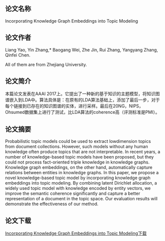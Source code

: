 ## 论文名称
Incorporating Knowledge Graph Embeddings into Topic Modeling

## 论文作者
Liang Yao, Yin Zhang,* Baogang Wei, Zhe Jin, Rui Zhang, Yangyang Zhang, Qinfei Chen.

All of them are from Zhejiang University.

## 论文简介
本篇论文发表在AAAI 2017上。它提出了一种新的基于知识的主题模型，将知识图谱嵌入到LDA中。算法具体是：在原有的LDA算法基础上，添加了最后一步，对于每个链接到已存在的知识图谱的实体，进行采样。最后在20NG，NIPS，Ohsumed数据集上进行了测试，比LDA算法的coherence高（评测标准是PMI）。

## 论文摘要
Probabilistic topic models could be used to extract lowdimension topics from document collections. However, such
models without any human knowledge often produce topics that are not interpretable. In recent years, a number
of knowledge-based topic models have been proposed, but
they could not process fact-oriented triple knowledge in
knowledge graphs. Knowledge graph embeddings, on the
other hand, automatically capture relations between entities
in knowledge graphs. In this paper, we propose a novel
knowledge-based topic model by incorporating knowledge
graph embeddings into topic modeling. By combining latent
Dirichlet allocation, a widely used topic model with knowledge encoded by entity vectors, we improve the semantic coherence significantly and capture a better representation of
a document in the topic space. Our evaluation results will
demonstrate the effectiveness of our method.
## 论文下载
[Incorporating Knowledge Graph Embeddings into Topic Modeling下载](https://www.aaai.org/ocs/index.php/AAAI/AAAI17/paper/download/14170/14086)

